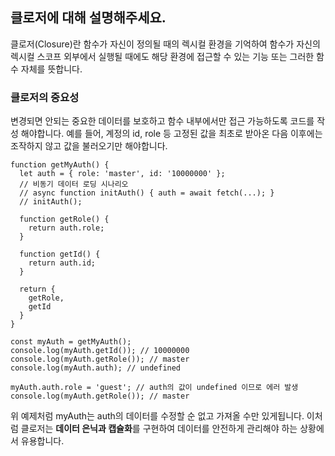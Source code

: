 ## 클로저에 대해 설명해주세요.

클로저(Closure)란 함수가 자신이 정의될 때의 렉시컬 환경을 기억하여 함수가 자신의 렉시컬 스코프 외부에서 실행될 때에도 해당 환경에 접근할 수 있는 기능 또는 그러한 함수 자체를 뜻합니다.

### 클로저의 중요성
변경되면 안되는 중요한 데이터를 보호하고 함수 내부에서만 접근 가능하도록 코드를 작성 해야합니다.
예를 들어, 계정의 id, role 등 고정된 값을 최초로 받아온 다음 이후에는 조작하지 않고 값을 불러오기만 해야합니다.
```
function getMyAuth() {
  let auth = { role: 'master', id: '10000000' };
  // 비동기 데이터 로딩 시나리오
  // async function initAuth() { auth = await fetch(...); }
  // initAuth();

  function getRole() {
    return auth.role;
  }

  function getId() {
    return auth.id;
  }

  return {
    getRole,
    getId
  }
}

const myAuth = getMyAuth();
console.log(myAuth.getId()); // 10000000
console.log(myAuth.getRole()); // master
console.log(myAuth.auth); // undefined

myAuth.auth.role = 'guest'; // auth의 값이 undefined 이므로 에러 발생
console.log(myAuth.getRole()); // master 
```

위 예제처럼 myAuth는 auth의 데이터를 수정할 순 없고 가져올 수만 있게됩니다. 
이처럼 클로저는 **데이터 은닉과 캡슐화**를 구현하여 데이터를 안전하게 관리해야 하는 상황에서 유용합니다.
